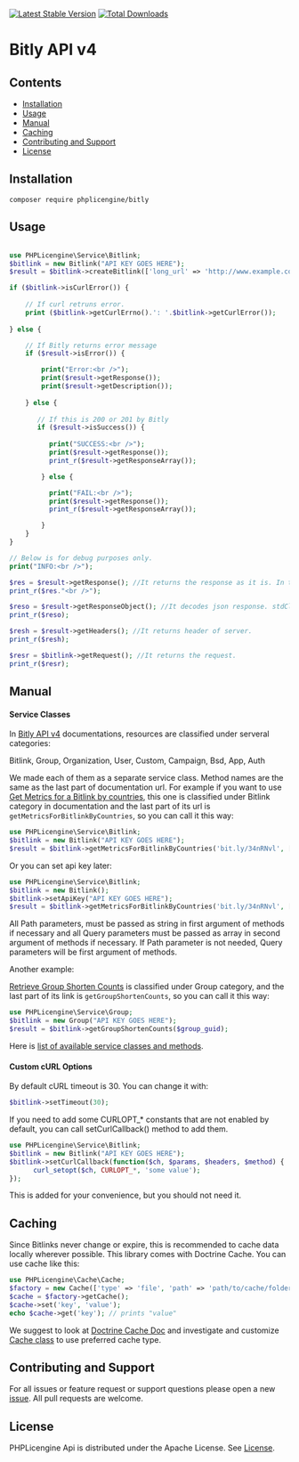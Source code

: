 [![Latest Stable Version](https://poser.pugx.org/phplicengine/bitly/v/stable)](https://packagist.org/packages/phplicengine/bitly)
[![Total Downloads](https://poser.pugx.org/phplicengine/bitly/downloads)](https://packagist.org/packages/phplicengine/bitly)

# Bitly API v4

## Contents
* [Installation](#installation)
* [Usage](#usage)
* [Manual](#manual)
* [Caching](#caching)
* [Contributing and Support](#contributing-and-support)
* [License](#license)

## Installation
```
composer require phplicengine/bitly
```

## Usage
```php

use PHPLicengine\Service\Bitlink;
$bitlink = new Bitlink("API KEY GOES HERE");
$result = $bitlink->createBitlink(['long_url' => 'http://www.example.com']);

if ($bitlink->isCurlError()) {
    
    // If curl retruns error.
    print ($bitlink->getCurlErrno().': '.$bitlink->getCurlError());  
    
} else {

    // If Bitly returns error message
    if ($result->isError()) { 

        print("Error:<br />");
        print($result->getResponse());
        print($result->getDescription());
    
    } else {
    
       // If this is 200 or 201 by Bitly
       if ($result->isSuccess()) {  
        
          print("SUCCESS:<br />");
          print($result->getResponse());
          print_r($result->getResponseArray());

        } else {

          print("FAIL:<br />");
          print($result->getResponse());
          print_r($result->getResponseArray());

        }
    }
}

// Below is for debug purposes only.
print("INFO:<br />");

$res = $result->getResponse(); //It returns the response as it is. In this case in json format
print_r($res."<br />");

$reso = $result->getResponseObject(); //It decodes json response. stdClass object.
print_r($reso);

$resh = $result->getHeaders(); //It returns header of server.
print_r($resh);

$resr = $bitlink->getRequest(); //It returns the request.
print_r($resr);
```

## Manual

#### Service Classes

In [Bitly API v4](https://dev.bitly.com/v4/) documentations, resources are classified under serveral categories:

Bitlink, Group, Organization, User, Custom, Campaign, Bsd, App, Auth

We made each of them as a separate service class. Method names are the same as the last part of documentation url.
For example if you want to use [Get Metrics for a Bitlink by countries](https://dev.bitly.com/v4/#operation/getMetricsForBitlinkByCountries), this one is classified under Bitlink category in documentation and the last part of its url is `getMetricsForBitlinkByCountries`, so you can call it this way:

```php
use PHPLicengine\Service\Bitlink;
$bitlink = new Bitlink("API KEY GOES HERE");
$result = $bitlink->getMetricsForBitlinkByCountries('bit.ly/34nRNvl', ['unit' => 'day', 'units' => -1]);
```

Or you can set api key later:

```php
use PHPLicengine\Service\Bitlink;
$bitlink = new Bitlink();
$bitlink->setApiKey("API KEY GOES HERE");
$result = $bitlink->getMetricsForBitlinkByCountries('bit.ly/34nRNvl', ['unit' => 'day', 'units' => -1]);
```

All Path parameters, must be passed as string in first argument of methods if necessary and all Query parameters must be passed as array in second argument of methods if necessary. If Path parameter is not needed, Query parameters will be first argument of methods.

Another example:

[Retrieve Group Shorten Counts](https://dev.bitly.com/v4/#operation/getGroupShortenCounts) is classified under Group category, and the last part of its link is `getGroupShortenCounts`, so you can call it this way:

```php
use PHPLicengine\Service\Group;
$bitlink = new Group("API KEY GOES HERE");
$result = $bitlink->getGroupShortenCounts($group_guid);
```

Here is [list of available service classes and methods](Services.md).

#### Custom cURL Options

By default cURL timeout is 30. You can change it with:
```php
$bitlink->setTimeout(30);
```

If you need to add some CURLOPT_* constants that are not enabled by default, you can call setCurlCallback() method to add them.

```php
use PHPLicengine\Service\Bitlink;
$bitlink = new Bitlink("API KEY GOES HERE");
$bitlink->setCurlCallback(function($ch, $params, $headers, $method) { 
      curl_setopt($ch, CURLOPT_*, 'some value'); 
}); 
```
This is added for your convenience, but you should not need it.

## Caching
Since Bitlinks never change or expire, this is recommended to cache data locally wherever possible. This library comes with Doctrine Cache. You can use cache like this:
```php
use PHPLicengine\Cache\Cache;
$factory = new Cache(['type' => 'file', 'path' => 'path/to/cache/folder']);
$cache = $factory->getCache();
$cache->set('key', 'value');
echo $cache->get('key'); // prints "value"
```
We suggest to look at [Doctrine Cache Doc](https://www.doctrine-project.org/projects/doctrine-cache/en/1.8/index.html) and investigate and customize [Cache class](lib/PHPLicengine/Cache.php) to use preferred cache type.

## Contributing and Support
For all issues or feature request or support questions please open a new [issue](https://github.com/phplicengine/bitly/issues). All pull requests are welcome.

## License
PHPLicengine Api is distributed under the Apache License. See [License](LICENSE).


